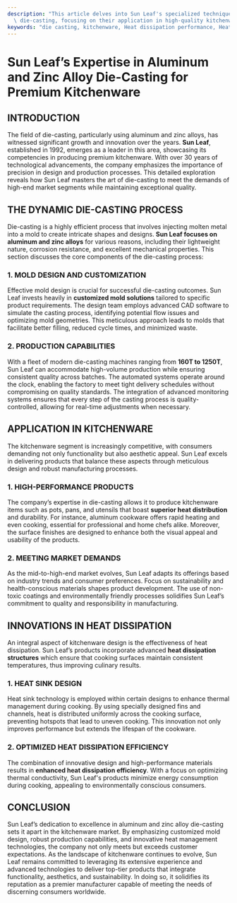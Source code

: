 ```yaml
---
description: "This article delves into Sun Leaf's specialized techniques in aluminum and zinc alloy\
  \ die-casting, focusing on their application in high-quality kitchenware manufacturing."
keywords: "die casting, kitchenware, Heat dissipation performance, Heat sink"
---
```

# Sun Leaf’s Expertise in Aluminum and Zinc Alloy Die-Casting for Premium Kitchenware

## INTRODUCTION

The field of die-casting, particularly using aluminum and zinc alloys, has witnessed significant growth and innovation over the years. **Sun Leaf**, established in 1992, emerges as a leader in this area, showcasing its competencies in producing premium kitchenware. With over 30 years of technological advancements, the company emphasizes the importance of precision in design and production processes. This detailed exploration reveals how Sun Leaf masters the art of die-casting to meet the demands of high-end market segments while maintaining exceptional quality.

## THE DYNAMIC DIE-CASTING PROCESS

Die-casting is a highly efficient process that involves injecting molten metal into a mold to create intricate shapes and designs. **Sun Leaf focuses on aluminum and zinc alloys** for various reasons, including their lightweight nature, corrosion resistance, and excellent mechanical properties. This section discusses the core components of the die-casting process:

### 1. MOLD DESIGN AND CUSTOMIZATION

Effective mold design is crucial for successful die-casting outcomes. Sun Leaf invests heavily in **customized mold solutions** tailored to specific product requirements. The design team employs advanced CAD software to simulate the casting process, identifying potential flow issues and optimizing mold geometries. This meticulous approach leads to molds that facilitate better filling, reduced cycle times, and minimized waste.

### 2. PRODUCTION CAPABILITIES

With a fleet of modern die-casting machines ranging from **160T to 1250T**, Sun Leaf can accommodate high-volume production while ensuring consistent quality across batches. The automated systems operate around the clock, enabling the factory to meet tight delivery schedules without compromising on quality standards. The integration of advanced monitoring systems ensures that every step of the casting process is quality-controlled, allowing for real-time adjustments when necessary.

## APPLICATION IN KITCHENWARE

The kitchenware segment is increasingly competitive, with consumers demanding not only functionality but also aesthetic appeal. Sun Leaf excels in delivering products that balance these aspects through meticulous design and robust manufacturing processes.

### 1. HIGH-PERFORMANCE PRODUCTS

The company’s expertise in die-casting allows it to produce kitchenware items such as pots, pans, and utensils that boast **superior heat distribution** and durability. For instance, aluminum cookware offers rapid heating and even cooking, essential for professional and home chefs alike. Moreover, the surface finishes are designed to enhance both the visual appeal and usability of the products.

### 2. MEETING MARKET DEMANDS

As the mid-to-high-end market evolves, Sun Leaf adapts its offerings based on industry trends and consumer preferences. Focus on sustainability and health-conscious materials shapes product development. The use of non-toxic coatings and environmentally friendly processes solidifies Sun Leaf’s commitment to quality and responsibility in manufacturing.

## INNOVATIONS IN HEAT DISSIPATION

An integral aspect of kitchenware design is the effectiveness of heat dissipation. Sun Leaf’s products incorporate advanced **heat dissipation structures** which ensure that cooking surfaces maintain consistent temperatures, thus improving culinary results.

### 1. HEAT SINK DESIGN

Heat sink technology is employed within certain designs to enhance thermal management during cooking. By using specially designed fins and channels, heat is distributed uniformly across the cooking surface, preventing hotspots that lead to uneven cooking. This innovation not only improves performance but extends the lifespan of the cookware.

### 2. OPTIMIZED HEAT DISSIPATION EFFICIENCY

The combination of innovative design and high-performance materials results in **enhanced heat dissipation efficiency**. With a focus on optimizing thermal conductivity, Sun Leaf's products minimize energy consumption during cooking, appealing to environmentally conscious consumers.

## CONCLUSION

Sun Leaf’s dedication to excellence in aluminum and zinc alloy die-casting sets it apart in the kitchenware market. By emphasizing customized mold design, robust production capabilities, and innovative heat management technologies, the company not only meets but exceeds customer expectations. As the landscape of kitchenware continues to evolve, Sun Leaf remains committed to leveraging its extensive experience and advanced technologies to deliver top-tier products that integrate functionality, aesthetics, and sustainability. In doing so, it solidifies its reputation as a premier manufacturer capable of meeting the needs of discerning consumers worldwide.
